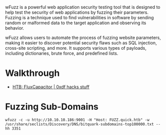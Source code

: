 wFuzz is a powerful web application security testing tool that is designed to help test the security of web applications by fuzzing their parameters. Fuzzing is a technique used to find vulnerabilities in software by sending random or malformed data to the target application and observing its behavior.

wFuzz allows users to automate the process of fuzzing website parameters, making it easier to discover potential security flaws such as SQL injection, cross-site scripting, and more. It supports various types of payloads, including dictionaries, brute force, and predefined lists.

# Walkthrough

* [HTB: FluxCapacitor | 0xdf hacks stuff](https://0xdf.gitlab.io/2018/05/12/htb-fluxcapacitor.html)


# Fuzzing Sub-Domains

```
wfuzz -c -u http://10.10.10.186:9001 -H "Host: FUZZ.quick.htb" -w /usr/share/seclists/Discovery/DNS/bitquark-subdomains-top100000.txt --hh 3351
```